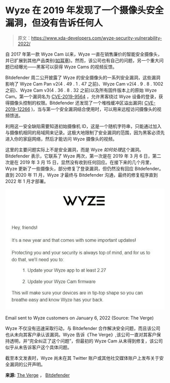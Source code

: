 # Wyze 在 2019 年发现了一个摄像头安全漏洞，但没有告诉任何人

> 原文：<https://www.xda-developers.com/wyze-security-vulnerability-2022/>

自 2017 年第一款 Wyze Cam 以来，Wyze 一直在销售廉价的智能安全摄像头，并已扩展到其他产品类别([如耳塞](https://www.xda-developers.com/wyze-buds-pro-active-noise-cancellation-wireless-charging/))。然而，该公司也有自己的问题，另一个重大问题已经曝光——黑客可以获得 Wyze Cams 的视频反馈。

Bitdefender 周二公开披露了 Wyze 的安全摄像头的一系列安全漏洞，这些漏洞影响了 Wyze Cam Pan v2(4 . 49 . 1 . 47 之前)、Wyze Cam v2(4 . 9 . 8 . 1002 之前)、Wyze Cam v3(4 . 36 . 8 . 32 之前)以及所有固件版本上的原始 Wyze Cam。第一个漏洞名为 [CVE-2019-9564](https://cve.mitre.org/cgi-bin/cvename.cgi?name=CVE-2019-9564) ，允许黑客绕过 Wyze 设备的登录，获得摄像头控制的权限。Bitdefender 还发现了一个堆栈缓冲区溢出漏洞( [CVE-2019-12266](https://cve.mitre.org/cgi-bin/cvename.cgi?name=CVE-2019-12266) )，当与第一个安全漏洞结合使用时，可以用来远程访问摄像头的视频馈送。

利用这一安全缺陷需要知道初始摄像机 ID，这是一个随机字符串，只能通过加入与摄像机相同的局域网来记录。这极大地限制了安全漏洞的范围，因为黑客必须先进入你的家庭网络，然后才能访问 Wyze 摄像头的视频。

这里的主要问题实际上不是安全漏洞，而是 Wyze *如何处理*这个漏洞。Bitdefender 表示，它联系了 Wyze 两次，第一次是在 2019 年 3 月 6 日，第二次是在 2019 年 3 月 15 日，显然没有收到任何回应。在接下来的几个月里，Wyze 更新了一些摄像头，部分修复了登录漏洞，但仍然没有回应 Bitdefender。直到 2020 年 11 月，Wyze 才最终与 Bitdefender 沟通，最终的修复程序直到 2022 年 1 月才部署。

 <picture>![Screenshot of an email from Wyze: "Protecting you and your security is always top of mind, and for us to do that, we'll need you to update your Wyze app and update your Wyze Cam firmware. This will make sure your devices are in tip-top shape so you can breathe easy and know Wyze has your back."](img/1c21f6646f737f8e4cae25b75035984a.png)</picture> 

Email sent to Wyze customers on January 6, 2022 (Source: The Verge)

Wyze 不仅没有迅速采取行动，与 Bitdefender 合作解决安全问题，而且该公司也从未向其客户承认该漏洞。Wyze 告诉《The Verge》,该公司一直对其客户保持透明，并“完全纠正了这个问题”，但最初的 Wyze Cam 从未得到修复，该公司似乎从未告诉客户这个具体问题。

截至本文发表时，Wyze 尚未在其 Twitter 账户或其他社交媒体账户上发布关于安全漏洞的公开声明。

**来源:** [The Verge](https://www.theverge.com/23003418/wyze-cam-v1-vulnerability-no-patch-bitdefender-responsible-disclosure) ， [Bitdefender](https://www.bitdefender.com/blog/labs/vulnerabilities-identified-in-wyze-cam-iot-device/)